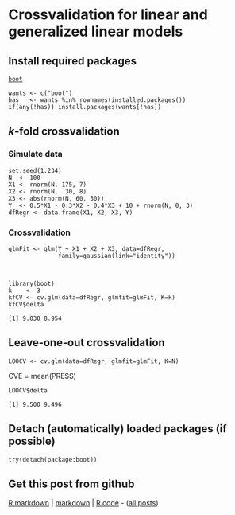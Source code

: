 Crossvalidation for linear and generalized linear models
=========================

Install required packages
-------------------------

[`boot`](http://cran.r-project.org/package=boot)


    wants <- c("boot")
    has   <- wants %in% rownames(installed.packages())
    if(any(!has)) install.packages(wants[!has])


$k$-fold crossvalidation
-------------------------

### Simulate data
    

    set.seed(1.234)
    N  <- 100
    X1 <- rnorm(N, 175, 7)
    X2 <- rnorm(N,  30, 8)
    X3 <- abs(rnorm(N, 60, 30))
    Y  <- 0.5*X1 - 0.3*X2 - 0.4*X3 + 10 + rnorm(N, 0, 3)
    dfRegr <- data.frame(X1, X2, X3, Y)


### Crossvalidation


    glmFit <- glm(Y ~ X1 + X2 + X3, data=dfRegr,
                  family=gaussian(link="identity"))



    library(boot)
    k    <- 3
    kfCV <- cv.glm(data=dfRegr, glmfit=glmFit, K=k)
    kfCV$delta

    [1] 9.030 8.954


Leave-one-out crossvalidation
-------------------------


    LOOCV <- cv.glm(data=dfRegr, glmfit=glmFit, K=N)


CVE = mean(PRESS)


    LOOCV$delta

    [1] 9.500 9.496


Detach (automatically) loaded packages (if possible)
-------------------------


    try(detach(package:boot))


Get this post from github
----------------------------------------------

[R markdown](https://github.com/dwoll/RExRepos/raw/master/Rmd/crossvalidation.Rmd) | [markdown](https://github.com/dwoll/RExRepos/raw/master/md/crossvalidation.md) | [R code](https://github.com/dwoll/RExRepos/raw/master/R/crossvalidation.R) - ([all posts](https://github.com/dwoll/RExRepos))
